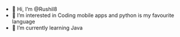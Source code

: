 - 👋 Hi, I’m @Rushil8
- 👀 I’m interested in Coding mobile apps and python is my favourite language
- 🌱 I’m currently learning Java


<!---
Rushil8/Rushil8 is a ✨ special ✨ repository because its `README.md` (this file) appears on your GitHub profile.
You can click the Preview link to take a look at your changes.
--->
